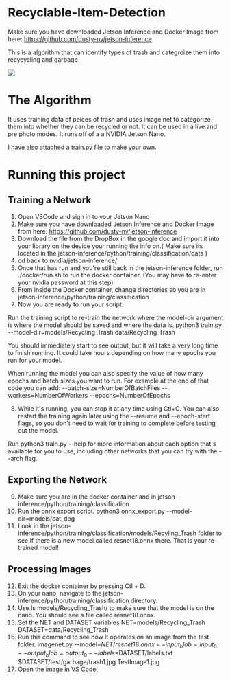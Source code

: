 # Recyclable-Item-Detection

Make sure you have downloaded Jetson Inference and Docker Image from here: https://github.com/dusty-nv/jetson-inference

This is a algorithm that can identify types of trash and categroize them into recycycling and garbage

![](https://publicinterestnetwork.org/wp-content/uploads/2021/09/Photo-credit-Michael-Courier_0-scaled.jpeg)
# The Algorithm

It uses training data of peices of trash and uses image net to categorize them into whether they can be recycled or not. It can be used in a live and pre photo modes. It runs off of a a NVIDIA Jetson Nano.

I have also attached a train.py file to make your own.

# Running this project
## Training a Network
1. Open VSCode and sign in to your Jetson Nano
2. Make sure you have downloaded Jetson Inference and Docker Image from here: https://github.com/dusty-nv/jetson-inference
3. Download the file from the DropBox in the google doc and import it into your library on the device your running the info on.( Make sure its located in the jetson-inference/python/training/classification/data )
4. cd back to nvidia/jetson-inference/
5. Once that has run and you're still back in the jetson-inference folder, run ./docker/run.sh to run the docker container. (You may have to re-enter your nvidia password at this step)
6. From inside the Docker container, change directories so you are in jetson-inference/python/training/classification
7. Now you are ready to run your script.

Run the training script to re-train the network where the model-dir argument is where the model should be saved and where the data is. 
python3 train.py --model-dir=models/Recycling_Trash data/Recycling_Trash
 
You should immediately start to see output, but it will take a very long time to finish running. It could take hours depending on how many epochs you run for your model.
 
When running the model you can also specify the value of how many epochs and batch sizes you want to run. For example at the end of that code you can add:
--batch-size=NumberOfBatchFiles --workers=NumberOfWorkers --epochs=NumberOfEpochs

8. While it's running, you can stop it at any time using Ctl+C. You can also restart the training again later using the --resume and --epoch-start flags, so you don't need to wait for training to complete before testing out the model.

Run python3 train.py --help for more information about each option that's available for you to use, including other networks that you can try with the --arch flag.
## Exporting the Network
9. Make sure you are in the docker container and in jetson-inference/python/training/classification
10. Run the onnx export script.
python3 onnx_export.py --model-dir=models/cat_dog
11. Look in the jetson-inference/python/training/classification/models/Recyling_Trash folder to see if there is a new model called resnet18.onnx there. That is your re-trained model!
## Processing Images
12. Exit the docker container by pressing Ctl + D.
13. On your nano, navigate to the jetson-inference/python/training/classification directory.
14. Use ls models/Recycling_Trash/ to make sure that the model is on the nano. You should see a file called resnet18.onnx.
15. Set the NET and DATASET variables
    NET=models/Recycling_Trash
    DATASET=data/Recycling_Trash
16. Run this command to see how it operates on an image from the test folder.
    imagenet.py --model=$NET/resnet18.onnx --input_blob=input_0 --output_blob=output_0 --labels=$DATASET/labels.txt $DATASET/test/garbage/trash1.jpg TestImage1.jpg
17. Open the image in VS Code.




